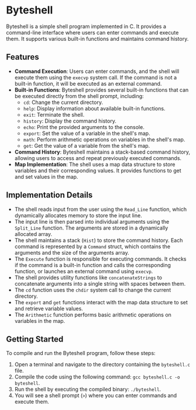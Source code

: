 # Byteshell

Byteshell is a simple shell program implemented in C. It provides a command-line interface where users can enter commands and execute them. It supports various built-in functions and maintains command history.

## Features

- **Command Execution**: Users can enter commands, and the shell will execute them using the `execvp` system call. If the command is not a built-in function, it will be executed as an external command.
- **Built-in Functions**: Byteshell provides several built-in functions that can be executed directly from the shell prompt, including:
  - `cd`: Change the current directory.
  - `help`: Display information about available built-in functions.
  - `exit`: Terminate the shell.
  - `history`: Display the command history.
  - `echo`: Print the provided arguments to the console.
  - `export`: Set the value of a variable in the shell's map.
  - `math`: Perform arithmetic operations on variables in the shell's map.
  - `get`: Get the value of a variable from the shell's map.
- **Command History**: Byteshell maintains a stack-based command history, allowing users to access and repeat previously executed commands.
- **Map Implementation**: The shell uses a map data structure to store variables and their corresponding values. It provides functions to get and set values in the map.

## Implementation Details

- The shell reads input from the user using the `Read_Line` function, which dynamically allocates memory to store the input line.
- The input line is then parsed into individual arguments using the `Split_Line` function. The arguments are stored in a dynamically allocated array.
- The shell maintains a stack (`Hist`) to store the command history. Each command is represented by a `Command` struct, which contains the arguments and the size of the arguments array.
- The `Execute` function is responsible for executing commands. It checks if the command is a built-in function and calls the corresponding function, or launches an external command using `execvp`.
- The shell provides utility functions like `concatenateStrings` to concatenate arguments into a single string with spaces between them.
- The `cd` function uses the `chdir` system call to change the current directory.
- The `export` and `get` functions interact with the map data structure to set and retrieve variable values.
- The `Arithmetic` function performs basic arithmetic operations on variables in the map.

## Getting Started

To compile and run the Byteshell program, follow these steps:

1. Open a terminal and navigate to the directory containing the `byteshell.c` file.
2. Compile the code using the following command: `gcc byteshell.c -o byteshell`.
3. Run the shell by executing the compiled binary: `./byteshell`.
4. You will see a shell prompt (`>`) where you can enter commands and execute them.
